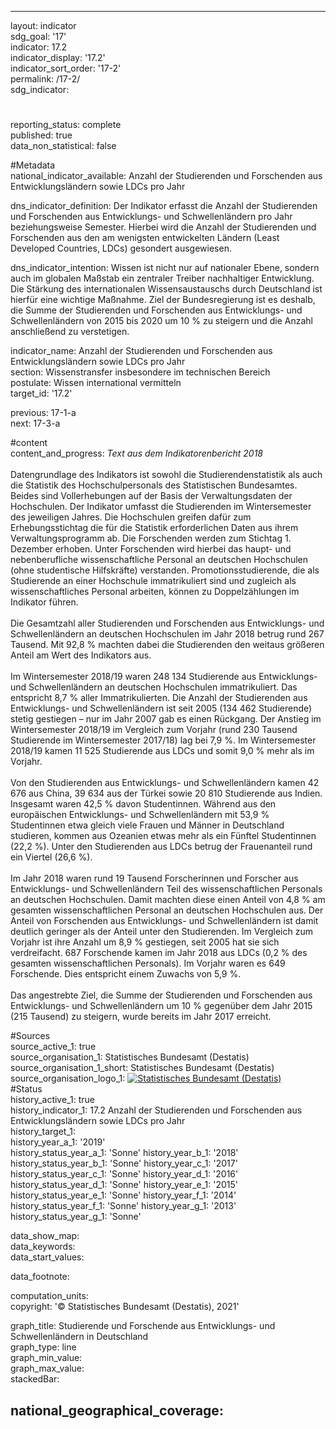 ---

layout: indicator    
sdg_goal: '17'    
indicator: 17.2    
indicator_display: '17.2'    
indicator_sort_order: '17-2'    
permalink: /17-2/    
sdg_indicator:     

#    
reporting_status: complete    
published: true    
data_non_statistical: false    


#Metadata    
national_indicator_available: Anzahl der Studierenden und Forschenden aus Entwicklungsländern sowie LDCs pro Jahr    
    
dns_indicator_definition: Der Indikator erfasst die Anzahl der Studierenden und Forschenden aus Entwicklungs- und Schwellenländern pro Jahr beziehungsweise Semester. Hierbei wird die Anzahl der Studierenden und Forschenden aus den am wenigsten entwickelten Ländern (Least Developed Countries, LDCs) gesondert ausgewiesen.    
    
dns_indicator_intention: Wissen ist nicht nur auf nationaler Ebene, sondern auch im globalen Maßstab ein zentraler Treiber nachhaltiger Entwicklung. Die Stärkung des internationalen Wissensaustauschs durch Deutschland ist hierfür eine wichtige Maßnahme. Ziel der Bundesregierung ist es deshalb, die Summe der Studierenden und Forschenden aus Entwicklungs- und Schwellenländern von 2015 bis 2020 um 10 % zu steigern und die Anzahl anschließend zu verstetigen.    
    
indicator_name: Anzahl der Studierenden und Forschenden aus Entwicklungsländern sowie LDCs pro Jahr    
section: Wissenstransfer insbesondere im technischen Bereich    
postulate: Wissen international vermitteln    
target_id: '17.2'    
    
previous: 17-1-a    
next: 17-3-a    
    
#content    
content_and_progress: <i> Text aus dem Indikatorenbericht 2018</i><br><br>Datengrundlage des Indikators ist sowohl die Studierendenstatistik als auch die Statistik des Hochschulpersonals des Statistischen Bundesamtes. Beides sind Vollerhebungen auf der Basis der Verwaltungsdaten der Hochschulen. Der Indikator umfasst die Studierenden im Wintersemester des jeweiligen Jahres. Die Hochschulen greifen dafür zum Erhebungsstichtag die für die Statistik erforderlichen Daten aus ihrem Verwaltungsprogramm ab. Die Forschenden werden zum Stichtag 1. Dezember erhoben. Unter Forschenden wird hierbei das haupt- und nebenberufliche wissenschaftliche Personal an deutschen Hochschulen (ohne studentische Hilfskräfte) verstanden. Promotionsstudierende, die als Studierende an einer Hochschule immatrikuliert sind und zugleich als wissenschaftliches Personal arbeiten, können zu Doppelzählungen im Indikator führen.<br><br>Die Gesamtzahl aller Studierenden und Forschenden aus Entwicklungs- und Schwellenländern an deutschen Hochschulen im Jahr 2018 betrug rund 267 Tausend. Mit 92,8 % machten dabei die Studierenden den weitaus größeren Anteil am Wert des Indikators aus.<br><br>Im Wintersemester 2018/19 waren 248 134 Studierende aus Entwicklungs- und Schwellenländern an deutschen Hochschulen immatrikuliert. Das entspricht 8,7 % aller Immatrikulierten. Die Anzahl der Studierenden aus Entwicklungs- und Schwellenländern ist seit 2005 (134 462 Studierende) stetig gestiegen – nur im Jahr 2007 gab es einen Rückgang. Der Anstieg im Wintersemester 2018/19 im Vergleich zum Vorjahr (rund 230 Tausend Studierende im Wintersemester 2017/18) lag bei 7,9 %. Im Wintersemester 2018/19 kamen 11 525 Studierende aus LDCs und somit 9,0 % mehr als im Vorjahr.<br><br>Von den Studierenden aus Entwicklungs- und Schwellenländern kamen 42 676 aus China, 39 634 aus der Türkei sowie 20 810 Studierende aus Indien. Insgesamt waren 42,5 % davon Studentinnen. Während aus den europäischen Entwicklungs- und Schwellenländern mit 53,9 % Studentinnen etwa gleich viele Frauen und Männer in Deutschland studieren, kommen aus Ozeanien etwas mehr als ein Fünftel Studentinnen (22,2 %). Unter den Studierenden aus LDCs betrug der Frauenanteil rund ein Viertel (26,6 %).<br><br>Im Jahr 2018 waren rund 19 Tausend Forscherinnen und Forscher aus Entwicklungs- und Schwellenländern Teil des wissenschaftlichen Personals an deutschen Hochschulen. Damit machten diese einen Anteil von 4,8 % am gesamten wissenschaftlichen Personal an deutschen Hochschulen aus. Der Anteil von Forschenden aus Entwicklungs- und Schwellenländern ist damit deutlich geringer als der Anteil unter den Studierenden. Im Vergleich zum Vorjahr ist ihre Anzahl um 8,9 % gestiegen, seit 2005 hat sie sich verdreifacht. 687 Forschende kamen im Jahr 2018 aus LDCs (0,2 % des gesamten wissenschaftlichen Personals). Im Vorjahr waren es 649 Forschende. Dies entspricht einem Zuwachs von 5,9 %.<br><br>Das angestrebte Ziel, die Summe der Studierenden und Forschenden aus Entwicklungs- und Schwellenländern um 10 % gegenüber dem Jahr 2015 (215 Tausend) zu steigern, wurde bereits im Jahr 2017 erreicht.    
    
#Sources    
source_active_1: true                
source_organisation_1: Statistisches Bundesamt (Destatis)                
source_organisation_1_short: Statistisches Bundesamt (Destatis)                
source_organisation_logo_1: <a href="https://www.destatis.de/DE/Home/_inhalt.html"><img src="https://g205sdgs.github.io/sdg-indicators/public/logos/destatis.png" alt=" Statistisches Bundesamt (Destatis)" title="Klicken Sie hier um zu der Homepage der Organisation zu gelangen" /></a>                    
#Status    
history_active_1: true                
history_indicator_1: 17.2 Anzahl der Studierenden und Forschenden aus Entwicklungsländern sowie LDCs pro Jahr                
history_target_1:  
history_year_a_1: '2019'                        
history_status_year_a_1: 'Sonne'
history_year_b_1: '2018'                        
history_status_year_b_1: 'Sonne'
history_year_c_1: '2017'                        
history_status_year_c_1: 'Sonne'
history_year_d_1: '2016'                        
history_status_year_d_1: 'Sonne'
history_year_e_1: '2015'                        
history_status_year_e_1: 'Sonne'
history_year_f_1: '2014'                        
history_status_year_f_1: 'Sonne'
history_year_g_1: '2013'                        
history_status_year_g_1: 'Sonne'    

data_show_map:     
data_keywords:    
data_start_values:     
    
data_footnote:     
    
computation_units:     
copyright: '&copy; Statistisches Bundesamt (Destatis), 2021'
    
graph_title: Studierende und Forschende aus Entwicklungs- und Schwellenländern in Deutschland    
graph_type: line    
graph_min_value:     
graph_max_value:     
stackedBar:    

national_geographical_coverage:     
---    